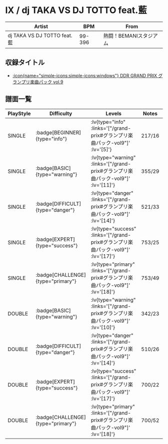# IX / dj TAKA VS DJ TOTTO feat.藍

|Artist|BPM|From|
|------|---|----|
|dj TAKA VS DJ TOTTO feat.藍|99-396|熱闘！BEMANIスタジアム|

## 収録タイトル

- [ :icon{name="simple-icons:simple-icons:windows"} DDR GRAND PRIX グランプリ楽曲パック vol.9](/grand-prix#グランプリ楽曲パック-vol9)

## 譜面一覧

|PlayStyle|Difficulty|Levels|Notes|Movie|
|---------|----------|------|-----|-----|
|SINGLE| :badge[BEGINNER]{type="info"} | :lv{type="info" :links='["/grand-prix#グランプリ楽曲パック-vol9"]' :lv='[5]'} |217/16||
|SINGLE| :badge[BASIC]{type="warning"} | :lv{type="warning" :links='["/grand-prix#グランプリ楽曲パック-vol9"]' :lv='[11]'} |355/29||
|SINGLE| :badge[DIFFICULT]{type="danger"} | :lv{type="danger" :links='["/grand-prix#グランプリ楽曲パック-vol9"]' :lv='[14]'} |521/33||
|SINGLE| :badge[EXPERT]{type="success"} | :lv{type="success" :links='["/grand-prix#グランプリ楽曲パック-vol9"]' :lv='[17]'} |753/25||
|SINGLE| :badge[CHALLENGE]{type="primary"} | :lv{type="primary" :links='["/grand-prix#グランプリ楽曲パック-vol9"]' :lv='[18]'} |753/49||
|DOUBLE| :badge[BASIC]{type="warning"} | :lv{type="warning" :links='["/grand-prix#グランプリ楽曲パック-vol9"]' :lv='[10]'} |342/23||
|DOUBLE| :badge[DIFFICULT]{type="danger"} | :lv{type="danger" :links='["/grand-prix#グランプリ楽曲パック-vol9"]' :lv='[14]'} |510/26||
|DOUBLE| :badge[EXPERT]{type="success"} | :lv{type="success" :links='["/grand-prix#グランプリ楽曲パック-vol9"]' :lv='[17]'} |700/22||
|DOUBLE| :badge[CHALLENGE]{type="primary"} | :lv{type="primary" :links='["/grand-prix#グランプリ楽曲パック-vol9"]' :lv='[18]'} |700/52||
